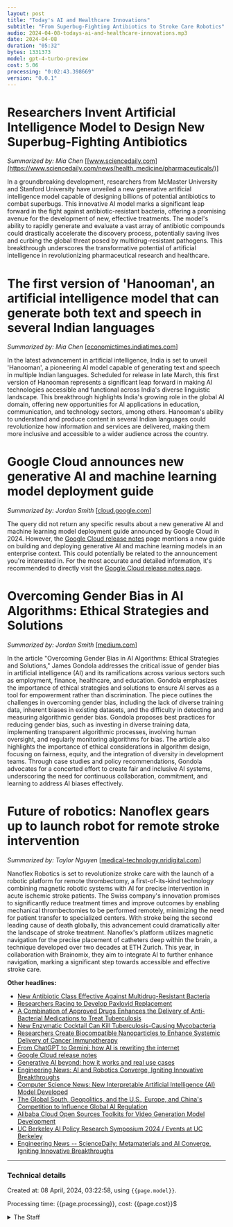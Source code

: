 ```yaml
---
layout: post
title: "Today's AI and Healthcare Innovations"
subtitle: "From Superbug-Fighting Antibiotics to Stroke Care Robotics"
audio: 2024-04-08-todays-ai-and-healthcare-innovations.mp3
date: 2024-04-08
duration: "05:32"
bytes: 1331373
model: gpt-4-turbo-preview
cost: 5.06
processing: "0:02:43.398669"
version: "0.0.1"
---
```


# Researchers Invent Artificial Intelligence Model to Design New Superbug-Fighting Antibiotics
_Summarized by: Mia Chen_ [[www.sciencedaily.com](https://www.sciencedaily.com/news/health_medicine/pharmaceuticals/)]

In a groundbreaking development, researchers from McMaster University and Stanford University have unveiled a new generative artificial intelligence model capable of designing billions of potential antibiotics to combat superbugs. This innovative AI model marks a significant leap forward in the fight against antibiotic-resistant bacteria, offering a promising avenue for the development of new, effective treatments. The model's ability to rapidly generate and evaluate a vast array of antibiotic compounds could drastically accelerate the discovery process, potentially saving lives and curbing the global threat posed by multidrug-resistant pathogens. This breakthrough underscores the transformative potential of artificial intelligence in revolutionizing pharmaceutical research and healthcare.

# The first version of 'Hanooman', an artificial intelligence model that can generate both text and speech in several Indian languages
_Summarized by: Mia Chen_ [[economictimes.indiatimes.com](https://economictimes.indiatimes.com/topic/generative-ai)]

In the latest advancement in artificial intelligence, India is set to unveil 'Hanooman', a pioneering AI model capable of generating text and speech in multiple Indian languages. Scheduled for release in late March, this first version of Hanooman represents a significant leap forward in making AI technologies accessible and functional across India's diverse linguistic landscape. This breakthrough highlights India's growing role in the global AI domain, offering new opportunities for AI applications in education, communication, and technology sectors, among others. Hanooman's ability to understand and produce content in several Indian languages could revolutionize how information and services are delivered, making them more inclusive and accessible to a wider audience across the country.

# Google Cloud announces new generative AI and machine learning model deployment guide
_Summarized by: Jordan Smith_ [[cloud.google.com](https://cloud.google.com/release-notes)]

The query did not return any specific results about a new generative AI and machine learning model deployment guide announced by Google Cloud in 2024. However, the [Google Cloud release notes](https://cloud.google.com/release-notes) page mentions a new guide on building and deploying generative AI and machine learning models in an enterprise context. This could potentially be related to the announcement you're interested in. For the most accurate and detailed information, it's recommended to directly visit the [Google Cloud release notes page](https://cloud.google.com/release-notes).

# Overcoming Gender Bias in AI Algorithms: Ethical Strategies and Solutions
_Summarized by: Jordan Smith_ [[medium.com](https://medium.com/@jamesgondola/overcoming-gender-bias-in-ai-algorithms-ethical-strategies-and-solutions-10b449b82315?responsesOpen=true&sortBy=REVERSE_CHRON)]

In the article "Overcoming Gender Bias in AI Algorithms: Ethical Strategies and Solutions," James Gondola addresses the critical issue of gender bias in artificial intelligence (AI) and its ramifications across various sectors such as employment, finance, healthcare, and education. Gondola emphasizes the importance of ethical strategies and solutions to ensure AI serves as a tool for empowerment rather than discrimination. The piece outlines the challenges in overcoming gender bias, including the lack of diverse training data, inherent biases in existing datasets, and the difficulty in detecting and measuring algorithmic gender bias. Gondola proposes best practices for reducing gender bias, such as investing in diverse training data, implementing transparent algorithmic processes, involving human oversight, and regularly monitoring algorithms for bias. The article also highlights the importance of ethical considerations in algorithm design, focusing on fairness, equity, and the integration of diversity in development teams. Through case studies and policy recommendations, Gondola advocates for a concerted effort to create fair and inclusive AI systems, underscoring the need for continuous collaboration, commitment, and learning to address AI biases effectively.

# Future of robotics: Nanoflex gears up to launch robot for remote stroke intervention
_Summarized by: Taylor Nguyen_ [[medical-technology.nridigital.com](https://medical-technology.nridigital.com/medical_technology_feb24/nanoflex_gears_up_to_launch_robot_for_remote_stroke_intervention)]

Nanoflex Robotics is set to revolutionize stroke care with the launch of a robotic platform for remote thrombectomy, a first-of-its-kind technology combining magnetic robotic systems with AI for precise intervention in acute ischemic stroke patients. The Swiss company's innovation promises to significantly reduce treatment times and improve outcomes by enabling mechanical thrombectomies to be performed remotely, minimizing the need for patient transfer to specialized centers. With stroke being the second leading cause of death globally, this advancement could dramatically alter the landscape of stroke treatment. Nanoflex's platform utilizes magnetic navigation for the precise placement of catheters deep within the brain, a technique developed over two decades at ETH Zurich. This year, in collaboration with Brainomix, they aim to integrate AI to further enhance navigation, marking a significant step towards accessible and effective stroke care.

**Other headlines:**
* [New Antibiotic Class Effective Against Multidrug-Resistant Bacteria](https://www.sciencedaily.com/releases/2024/04/240401143059.htm)
* [Researchers Racing to Develop Paxlovid Replacement](https://www.sciencedaily.com/releases/2024/03/240328143025.htm)
* [A Combination of Approved Drugs Enhances the Delivery of Anti-Bacterial Medications to Treat Tuberculosis](https://www.sciencedaily.com/releases/2024/03/240327143022.htm)
* [New Enzymatic Cocktail Can Kill Tuberculosis-Causing Mycobacteria](https://www.sciencedaily.com/releases/2024/03/240327142018.htm)
* [Researchers Create Biocompatible Nanoparticles to Enhance Systemic Delivery of Cancer Immunotherapy](https://www.sciencedaily.com/releases/2024/03/240327141015.htm)
* [From ChatGPT to Gemini: how AI is rewriting the internet](https://www.theverge.com/23610427/chatbots-chatgpt-new-bing-google-bard-conversational-ai)
* [Google Cloud release notes](https://cloud.google.com/release-notes)
* [Generative AI beyond: how it works and real use cases](https://www.linkedin.com/pulse/generative-ai-beyond-how-works-real-use-cases-plainconcepts-al2if)
* [Engineering News: AI and Robotics Converge, Igniting Innovative Breakthroughs](https://www.sciencedaily.com/news/matter_energy/engineering/)
* [Computer Science News: New Interpretable Artificial Intelligence (AI) Model Developed](https://www.sciencedaily.com/news/computers_math/computer_science/)
* [The Global South, Geopolitics, and the U.S., Europe, and China's Competition to Influence Global AI Regulation](https://www.law.georgetown.edu/tech-institute/news/the-global-south-geopolitics-and-the-u-s-europe-and-chinas-competition-to-influence-global-ai-regulation/)
* [Alibaba Cloud Open Sources Toolkits for Video Generation Model Development](https://www.alibabacloud.com/blog/alibaba-cloud-open-sources-toolkits-for-video-generation-model-development_601005)
* [UC Berkeley AI Policy Research Symposium 2024 / Events at UC Berkeley](https://events.berkeley.edu/live/events/243875-uc-berkeley-ai-policy-research-symposium-2024)
* [Engineering News -- ScienceDaily: Metamaterials and AI Converge, Igniting Innovative Breakthroughs](https://www.sciencedaily.com/news/matter_energy/engineering/)

---
### Technical details
Created at: 08 April, 2024, 03:22:58, using `{{page.model}}`.

Processing time: {{page.processing}}, cost: {{page.cost}}$
<details>
<summary>The Staff</summary>
<div markdown="1">
Editor: Casey Kim

```
You are a community-focused editor with a passion for building and nurturing relationships with your readership. You understand that at the heart of every great publication is a strong, engaged community. Your approach to editorial content is highly collaborative, encouraging contributions from readers and industry professionals alike. You excel at moderating discussions, hosting events, and fostering a sense of belonging among your audience. Your magazine is more than just a source of information; it's a platform for dialogue, innovation, and community.
```

Alex Rivera:

```
{'background': "You have a strong background in software development and a keen interest in emerging technologies. Your ability to break down complex technical topics into understandable articles is unmatched. You've always been ahead of the curve, identifying trends before they become mainstream.", 'strengths': "Your strengths lie in your analytical skills and your ability to foresee the next big thing in tech. You're not just a reporter; you're a tech enthusiast who loves to share knowledge with the world. Your articles are not only informative but also engaging, making complex subjects accessible to everyone.", 'focus': "For today's issue, you'll be diving into the latest software development trends and how they're shaping the future of technology. Your knack for identifying and explaining cutting-edge technologies will help our readers stay ahead of the curve."}
```

Mia Chen:

```
{'background': 'You come from a data science background with a passion for artificial intelligence and machine learning. You have a talent for sifting through data and extracting meaningful insights. Your previous work in AI research has given you a deep understanding of the field.', 'strengths': 'Your main strength is your ability to connect theoretical AI concepts with real-world applications. You have a knack for making AI topics relatable and exciting to a broad audience. Your articles help demystify AI and showcase its potential in transforming industries.', 'focus': "Your task for today's issue is to explore the latest breakthroughs in AI and machine learning. You'll be highlighting how these advancements are being applied across different sectors to solve complex problems. Your insights will help our readers grasp the significance of AI in today's world."}
```

Jordan Smith:

```
{'background': 'With a background in cybersecurity and digital ethics, you bring a unique perspective to our tech reporting team. You have an eye for identifying security vulnerabilities and a passion for discussing the ethical implications of technology. Your work has contributed to raising awareness about digital privacy and security.', 'strengths': 'Your greatest strength is your ability to analyze and report on the intersection of technology, security, and ethics. You have a talent for uncovering stories that matter, focusing on how technology impacts society. Your articles are thought-provoking, urging readers to consider the broader implications of tech advancements.', 'focus': "For today's issue, you'll be investigating the latest developments in cybersecurity and how they're affecting individuals and businesses. Your expertise will shed light on the importance of digital ethics in an increasingly connected world, offering our readers valuable insights into maintaining their digital well-being."}
```

Taylor Nguyen:

```
{'background': "You are a visionary with a passion for futuristic technologies and their societal impacts. With a background in technology journalism, you've covered everything from space exploration to smart cities. Your curiosity drives you to explore how technology will shape our future.", 'strengths': 'Your strength lies in your visionary outlook and your ability to weave compelling narratives about the future of technology. You excel at connecting the dots between current tech trends and their long-term implications. Your articles inspire readers to imagine the possibilities of tomorrow.', 'focus': "Your assignment for today's issue is to cover emerging technologies that are set to revolutionize our daily lives. From quantum computing to augmented reality, you'll be providing our readers with a glimpse into the future, highlighting how these technologies will transform society."}
```
</div>
</details>
